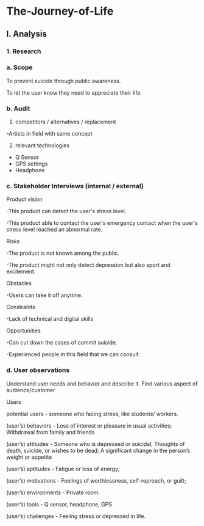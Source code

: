 # The-Journey-of-Life

## I. Analysis

### 1. Research

### a. Scope

To prevent suicide through public awareness.

To let the user know they need to appreciate their life.

### b. Audit

1. competitors / alternatives / replacement

-Artists in field with same concept

2. relevant technologies

- Q Sensor
- GPS settings
- Headphone

### c. Stakeholder Interviews (internal / external)

Product vision

-This product can detect the user's stress level.

-This product able to contact the user's emergency contact when the user's stress level reached an abnormal rate.

Risks

-The product is not known among the public. 

-The product might not only detect depression but also sport and excitement.

Obstacles

-Users can take it off anytime.

Constraints

-Lack of technical and digital skills

Opportunities

-Can cut down the cases of commit suicide.

-Experienced people in this field that we can consult.

### d. User observations

Understand user needs and behavior and describe it. Find various aspect of audience/customer

Users

potential users - someone who facing stress, like students/ workers.

(user’s) behaviors - Loss of interest or pleasure in usual activities; Withdrawal from family and friends

(user’s) attitudes - Someone who is depressed or suicidal; Thoughts of death, suicide, or wishes to be dead; A significant change in the person’s weight or appetite

(user’s) aptitudes - Fatigue or loss of energy; 

(user’s) motivations - Feelings of worthlessness, self-reproach, or guilt;

(user’s) environments - Private room.

(user’s) tools - Q sensor, headphone, GPS

(user’s) challenges - Feeling stress or depressed in life.
